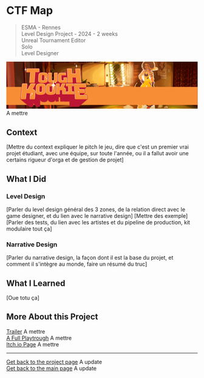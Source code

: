 ﻿# CTF Map
> ESMA - Rennes  
> Level Design Project - 2024 - 2 weeks  
> Unreal Tournament Editor  
> Solo  
> Level Designer

![Banner](https://github.com/LouisViktorCeleyron/Portfolio/blob/master/Projects/ToughKookie/Pictures/Banner.png) A mettre


## Context

[Mettre du context expliquer le pitch le jeu, dire que c'est un premier vrai projet étudiant, avec une équipe, sur toute l'année, ou il a fallut avoir une certains rigueur d'orga et de gestion de projet]


## What I Did

### **Level Design**

[Parler du level design général des 3 zones, de la relation direct avec le game designer, et du lien avec le narrative design]
[Mettre des exemple][Parler des tests, du lien avec les artistes et du pipeline de production, kit modulaire tout ça]


### **Narrative Design**

[Parler du narrative design, la façon dont il est la base du projet, et comment il s'intègre au monde, faire un résumé du truc]


## What I Learned

[Oue totu ça]


## More About this Project

[Trailer](https://www.youtube.com/watch?v=OYH15Qfyvc4) A mettre  
[A Full Playtrough](https://www.youtube.com/watch?v=TI5NTqJ_x2w) A mettre  
[Itch.io Page](https://tough-kookie.itch.io/tough-kookie) A mettre

***

[Get back to the project page](https://github.com/LouisViktorCeleyron/Portfolio/blob/master/Projects/MyProjects.md)  A update  
[Get back to the main page](https://github.com/LouisViktorCeleyron/Portfolio/blob/master/README.md) A update